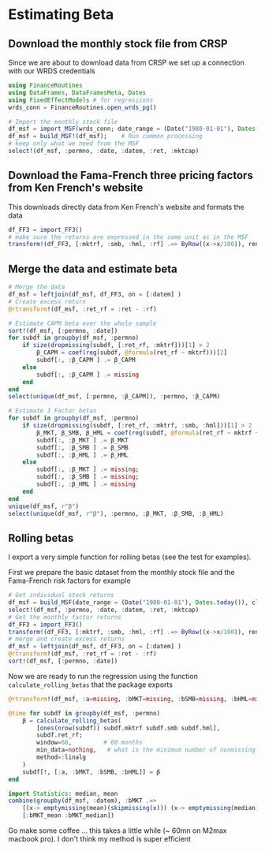 # Estimating Beta

## Download the monthly stock file from CRSP

Since we are about to download data from CRSP we set up a connection with our WRDS credentials
```julia
using FinanceRoutines
using DataFrames, DataFramesMeta, Dates
using FixedEffectModels # for regressions
wrds_conn = FinanceRoutines.open_wrds_pg()
```

```julia
# Import the monthly stock file
df_msf = import_MSF(wrds_conn; date_range = (Date("1980-01-01"), Dates.today())); 
df_msf = build_MSF!(df_msf);    # Run common processing
# keep only what we need from the MSF
select!(df_msf, :permno, :date, :datem, :ret, :mktcap)
```

## Download the Fama-French three pricing factors from Ken French's website


This downloads directly data from Ken French's website and formats the data

```julia
df_FF3 = import_FF3()
# make sure the returns are expressed in the same unit as in the MSF
transform!(df_FF3, [:mktrf, :smb, :hml, :rf] .=> ByRow((x->x/100)), renamecols=false )
```

## Merge the data and estimate beta

```julia
# Merge the data
df_msf = leftjoin(df_msf, df_FF3, on = [:datem] )
# Create excess return
@rtransform!(df_msf, :ret_rf = :ret - :rf)

# Estimate CAPM beta over the whole sample
sort!(df_msf, [:permno, :date])
for subdf in groupby(df_msf, :permno)
    if size(dropmissing(subdf, [:ret_rf, :mktrf]))[1] > 2
        β_CAPM = coef(reg(subdf, @formula(ret_rf ~ mktrf)))[2]
        subdf[:, :β_CAPM ] .= β_CAPM
    else
        subdf[:, :β_CAPM ] .= missing
    end
end
select(unique(df_msf, [:permno, :β_CAPM]), :permno, :β_CAPM)

# Estimate 3 Factor betas
for subdf in groupby(df_msf, :permno)
    if size(dropmissing(subdf, [:ret_rf, :mktrf, :smb, :hml]))[1] > 2
        β_MKT, β_SMB, β_HML = coef(reg(subdf, @formula(ret_rf ~ mktrf + smb + hml)))[2:4]
        subdf[:, :β_MKT ] .= β_MKT
        subdf[:, :β_SMB ] .= β_SMB
        subdf[:, :β_HML ] .= β_HML
    else
        subdf[:, :β_MKT ] .= missing; 
        subdf[:, :β_SMB ] .= missing; 
        subdf[:, :β_HML ] .= missing
    end
end
unique(df_msf, r"β")
select(unique(df_msf, r"β"), :permno, :β_MKT, :β_SMB, :β_HML)
```

## Rolling betas

I export a very simple function for rolling betas (see the test for examples). 

First we prepare the basic dataset from the monthly stock file and the Fama-French risk factors for example
```julia
# Get individual stock returns
df_msf = build_MSF(date_range = (Date("1980-01-01"), Dates.today()), clean_cols=true); 
select!(df_msf, :permno, :date, :datem, :ret, :mktcap)
# Get the monthly factor returns
df_FF3 = import_FF3()
transform!(df_FF3, [:mktrf, :smb, :hml, :rf] .=> ByRow((x->x/100)), renamecols=false)
# merge and create excess returns
df_msf = leftjoin(df_msf, df_FF3, on = [:datem] )
@rtransform!(df_msf, :ret_rf = :ret - :rf)
sort!(df_msf, [:permno, :date])
```

Now we are ready to run the regression using the function `calculate_rolling_betas` that the package exports
```julia
@rtransform!(df_msf, :a=missing, :bMKT=missing, :bSMB=missing, :bHML=missing)

@time for subdf in groupby(df_msf, :permno)
    β = calculate_rolling_betas(
        [ones(nrow(subdf)) subdf.mktrf subdf.smb subdf.hml],
        subdf.ret_rf; 
        window=60,         # 60 months
        min_data=nothing,   # what is the minimum number of nonmissing data to return a proper number
        method=:linalg
    )
    subdf[!, [:a, :bMKT, :bSMB, :bHML]] = β
end

import Statistics: median, mean
combine(groupby(df_msf, :datem), :bMKT .=> 
    [(x-> emptymissing(mean)(skipmissing(x))) (x-> emptymissing(median)(skipmissing(x)))] .=>
    [:bMKT_mean :bMKT_median])
```
Go make some coffee ... this takes a little while (~ 60mn on M2max macbook pro). 
I don't think my method is super efficient 



